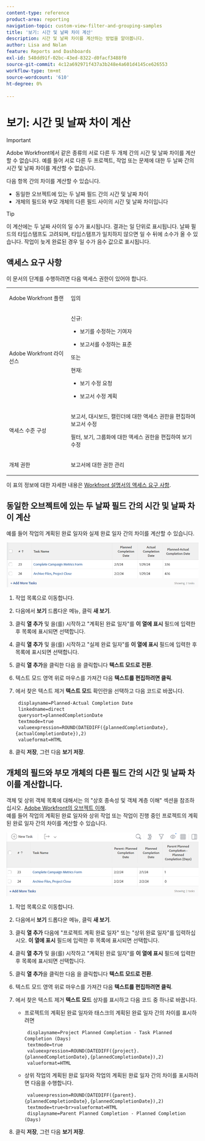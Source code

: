 ```yaml
---
content-type: reference
product-area: reporting
navigation-topic: custom-view-filter-and-grouping-samples
title: '보기: 시간 및 날짜 차이 계산'
description: 시간 및 날짜 차이를 계산하는 방법을 알아봅니다.
author: Lisa and Nolan
feature: Reports and Dashboards
exl-id: 548dd91f-02bc-43ed-8322-d0facf3488f0
source-git-commit: 4c12a692971f437a3b248e4a601d4145ce626553
workflow-type: tm+mt
source-wordcount: '610'
ht-degree: 0%

---
```


# 보기: 시간 및 날짜 차이 계산

<!-- Audited: 1/2024 -->

>[!IMPORTANT]
>
>Adobe Workfront에서 같은 종류의 서로 다른 두 개체 간의 시간 및 날짜 차이를 계산할 수 없습니다. 예를 들어 서로 다른 두 프로젝트, 작업 또는 문제에 대한 두 날짜 간의 시간 및 날짜 차이를 계산할 수 없습니다.

다음 항목 간의 차이를 계산할 수 있습니다.

* 동일한 오브젝트에 있는 두 날짜 필드 간의 시간 및 날짜 차이
* 개체의 필드와 부모 개체의 다른 필드 사이의 시간 및 날짜 차이입니다

>[!TIP]
>
>이 계산에는 두 날짜 사이의 일 수가 표시됩니다. 결과는 일 단위로 표시됩니다. 날짜 필드의 타임스탬프도 고려되며, 타임스탬프가 일치하지 않으면 일 수 뒤에 소수가 올 수 있습니다. 작업이 늦게 완료된 경우 일 수가 음수 값으로 표시됩니다.

## 액세스 요구 사항

이 문서의 단계를 수행하려면 다음 액세스 권한이 있어야 합니다.

<table style="table-layout:auto"> 
 <col> 
 <col> 
 <tbody> 
  <tr> 
   <td role="rowheader">Adobe Workfront 플랜</td> 
   <td> <p>임의</p> </td> 
  </tr> 
  <tr> 
   <td role="rowheader">Adobe Workfront 라이선스</td> 
   <td> <p>신규: </p><ul><li><p>보기를 수정하는 기여자 </p></li><li>
   <p>보고서를 수정하는 표준</p></li></ul><p>또는</p><p>현재:</p><ul><li><p>보기 수정 요청 </p></li><li>
   <p>보고서 수정 계획</p> </li><ul></td> 
  </tr> 
  <tr> 
   <td role="rowheader">액세스 수준 구성</td> 
   <td> <p>보고서, 대시보드, 캘린더에 대한 액세스 권한을 편집하여 보고서 수정</p> <p>필터, 보기, 그룹화에 대한 액세스 권한을 편집하여 보기 수정</p> </td> 
  </tr>  
  <tr> 
   <td role="rowheader">개체 권한</td> 
   <td> <p>보고서에 대한 권한 관리</p>  </td> 
  </tr> 
 </tbody> 
</table>

이 표의 정보에 대한 자세한 내용은 [Workfront 설명서의 액세스 요구 사항](/help/quicksilver/administration-and-setup/add-users/access-levels-and-object-permissions/access-level-requirements-in-documentation.md).

## 동일한 오브젝트에 있는 두 날짜 필드 간의 시간 및 날짜 차이 계산

예를 들어 작업의 계획된 완료 일자와 실제 완료 일자 간의 차이를 계산할 수 있습니다.

![](assets/view-planned-actual-completion-dates-datediff-column-new.png)

1. 작업 목록으로 이동합니다.
1. 다음에서 **보기** 드롭다운 메뉴, 클릭 **새 보기**.

1. 클릭 **열 추가** 및 을(를) 시작하고 &quot;계획된 완료 일자&quot;를 **이 열에 표시** 필드에 입력한 후 목록에 표시되면 선택합니다.

1. 클릭 **열 추가** 및 을(를) 시작하고 &quot;실제 완료 일자&quot;를 **이 열에 표시** 필드에 입력한 후 목록에 표시되면 선택합니다.

1. 클릭 **열 추가**&#x200B;을 클릭한 다음 을 클릭합니다 **텍스트 모드로 전환**.

1. 텍스트 모드 영역 위로 마우스를 가져간 다음 **텍스트를 편집하려면 클릭**.
1. 에서 찾은 텍스트 제거 **텍스트 모드** 확인란을 선택하고 다음 코드로 바꿉니다.

   ```
    displayname=Planned-Actual Completion Date
    linkedname=direct
    querysort=plannedCompletionDate
    textmode=true
    valueexpression=ROUND(DATEDIFF({plannedCompletionDate},{actualCompletionDate}),2)
    valueformat=HTML
   ```

1. 클릭 **저장**, 그런 다음 **보기 저장**.

## 개체의 필드와 부모 개체의 다른 필드 간의 시간 및 날짜 차이를 계산합니다.

객체 및 상위 객체 목록에 대해서는 의 &quot;상호 종속성 및 객체 계층 이해&quot; 섹션을 참조하십시오. [Adobe Workfront의 오브젝트 이해](../../../workfront-basics/navigate-workfront/workfront-navigation/understand-objects.md).\
예를 들어 작업의 계획된 완료 일자와 상위 작업 또는 작업이 진행 중인 프로젝트의 계획된 완료 일자 간의 차이를 계산할 수 있습니다.

![](assets/view-project-planned-task-planned-completion-dates-datediff-column-new.png)

1. 작업 목록으로 이동합니다.
1. 다음에서 **보기** 드롭다운 메뉴, 클릭 **새 보기**.

1. 클릭 **열 추가** 다음에 &quot;프로젝트 계획 완료 일자&quot; 또는 &quot;상위 완료 일자&quot;를 입력하십시오. **이 열에 표시** 필드에 입력한 후 목록에 표시되면 선택합니다.

1. 클릭 **열 추가** 및 을(를) 시작하고 &quot;계획된 완료 일자&quot;를 **이 열에 표시** 필드에 입력한 후 목록에 표시되면 선택합니다.

1. 클릭 **열 추가**&#x200B;을 클릭한 다음 을 클릭합니다 **텍스트 모드로 전환**.

1. 텍스트 모드 영역 위로 마우스를 가져간 다음 **텍스트를 편집하려면 클릭**.
1. 에서 찾은 텍스트 제거 **텍스트 모드** 상자를 표시하고 다음 코드 중 하나로 바꿉니다.

   * 프로젝트의 계획된 완료 일자와 태스크의 계획된 완료 일자 간의 차이를 표시하려면

     ```
      displayname=Project Planned Completion - Task Planned Completion (Days)
      textmode=true
      valueexpression=ROUND(DATEDIFF({project}.{plannedCompletionDate},{plannedCompletionDate}),2)
      valueformat=HTML
     ```

   * 상위 작업의 계획된 완료 일자와 작업의 계획된 완료 일자 간의 차이를 표시하려면 다음을 수행합니다.

     ```
      valueexpression=ROUND(DATEDIFF({parent}.{plannedCompletionDate},{plannedCompletionDate}),2)
      textmode=true<br>valueformat=HTML
      displayname=Parent Planned Completion - Planned Completion (Days)
     ```

1. 클릭 **저장**, 그런 다음 **보기 저장**.
